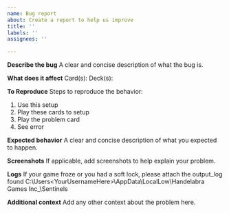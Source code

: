 ```yaml
---
name: Bug report
about: Create a report to help us improve
title: ''
labels: ''
assignees: ''

---
```


**Describe the bug**
A clear and concise description of what the bug is.

**What does it affect**
Card(s):
Deck(s):

**To Reproduce**
Steps to reproduce the behavior:
1. Use this setup
2. Play these cards to setup
3. Play the problem card
4. See error

**Expected behavior**
A clear and concise description of what you expected to happen.

**Screenshots**
If applicable, add screenshots to help explain your problem.

**Logs**
If your game froze or you had a soft lock, please attach the output_log found C:\Users\<YourUsernameHere>\AppData\LocalLow\Handelabra Games Inc_\Sentinels

**Additional context**
Add any other context about the problem here.
